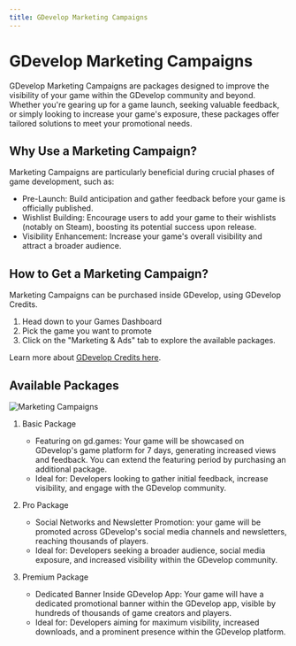 ```yaml
---
title: GDevelop Marketing Campaigns
---
```


# GDevelop Marketing Campaigns

GDevelop Marketing Campaigns are packages designed to improve the visibility of your game within the GDevelop community and beyond. Whether you're gearing up for a game launch, seeking valuable feedback, or simply looking to increase your game's exposure, these packages offer tailored solutions to meet your promotional needs.

## Why Use a Marketing Campaign?

Marketing Campaigns are particularly beneficial during crucial phases of game development, such as:

- Pre-Launch: Build anticipation and gather feedback before your game is officially published.
- Wishlist Building: Encourage users to add your game to their wishlists (notably on Steam), boosting its potential success upon release.
- Visibility Enhancement: Increase your game's overall visibility and attract a broader audience.

## How to Get a Marketing Campaign?

Marketing Campaigns can be purchased inside GDevelop, using GDevelop Credits.

1. Head down to your Games Dashboard
2. Pick the game you want to promote
3. Click on the "Marketing & Ads" tab to explore the available packages.

Learn more about [GDevelop Credits here](/gdevelop5/credits/).

## Available Packages

![Marketing Campaigns](/gdevelop5/publishing/marketing/marketing-campaigns.png)

1. Basic Package

   - Featuring on gd.games: Your game will be showcased on GDevelop's game platform for 7 days, generating increased views and feedback. You can extend the featuring period by purchasing an additional package.
   - Ideal for: Developers looking to gather initial feedback, increase visibility, and engage with the GDevelop community.

2. Pro Package

   - Social Networks and Newsletter Promotion: your game will be promoted across GDevelop's social media channels and newsletters, reaching thousands of players.
   - Ideal for: Developers seeking a broader audience, social media exposure, and increased visibility within the GDevelop community.

3. Premium Package

   - Dedicated Banner Inside GDevelop App: Your game will have a dedicated promotional banner within the GDevelop app, visible by hundreds of thousands of game creators and players.
   - Ideal for: Developers aiming for maximum visibility, increased downloads, and a prominent presence within the GDevelop platform.
